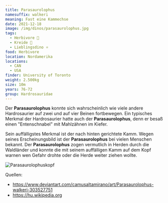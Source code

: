 ```yaml
---
title: Parasaurolophus
namesuffix: walkeri
meaning: Fast eine Kammechse
date: 2021-12-18
image: /img/dinos/parasaurolophus.jpg
tags:
  - Herbivore 🌿
  - Kreide 🦴
  - Lieblingsdino ⭐
food: Herbivore
location: Nordamerika
locations:
  - CAN
  - USA
finder: University of Toronto
weight: 2.500kg
size: 10m
years: 76-72
group: Hardrosauridae
---
```

 Der **Parasaurolophus** konnte sich wahrscheinlich wie viele andere Hardrosaurier auf zwei und auf vier Beinen fortbewegen. Ein typisches Merkmal der Hardrosaurier hatte auch der **Parasaurolophus**, denn er besaß einen "Entenschnabel" mit Mahlzähnen im Kiefer.

Sein auffälligstes Merkmal ist der nach hinten gerichtete Kamm. Wegen seines Erscheinungsbild ist der **Parasaurolophus** bei vielen Menschen bekannt. Der **Parasaurolophus** zogen vermutlich in Herden durch die Waldländer und konnte die mit seinem auffälligen Kamm auf dem Kopf warnen wen Gefahr drohte oder die Herde weiter ziehen wollte.

![Parasaurolophuskopf](/img/dinos/parasuarolophus-kopf.jpg)

Quellen: 

* <https://www.deviantart.com/camusaltamirano/art/Parasaurolophus-walkeri-303527751>
* [](https://www.deviantart.com/camusaltamirano/art/Parasaurolophus-walkeri-303527751)[](https://reyesjoe.blogspot.com/2015/05/parasaurolofo.html)<https://hu.wikipedia.org>